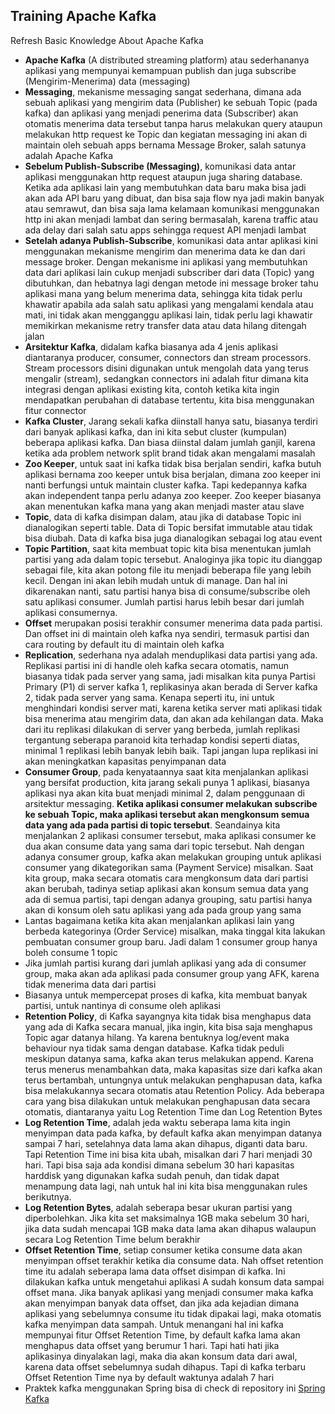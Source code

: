 ## Training Apache Kafka

Refresh Basic Knowledge About Apache Kafka

- **Apache Kafka** (A distributed streaming platform) atau sederhananya aplikasi yang mempunyai kemampuan publish dan juga subscribe (Mengirim-Menerima) data (messaging)
- **Messaging**, mekanisme messaging sangat sederhana, dimana ada sebuah aplikasi yang mengirim data (Publisher) ke sebuah Topic (pada kafka) dan aplikasi yang menjadi penerima data (Subscriber) akan otomatis menerima data tersebut tanpa harus melakukan query ataupun melakukan http request ke Topic dan kegiatan messaging ini akan di maintain oleh sebuah apps bernama Message Broker, salah satunya adalah Apache Kafka
- **Sebelum Publish-Subscribe (Messaging)**, komunikasi data antar aplikasi menggunakan http request ataupun juga sharing database. Ketika ada aplikasi lain yang membutuhkan data baru maka bisa jadi akan ada API baru yang dibuat, dan bisa saja flow nya jadi makin banyak atau semrawut, dan bisa saja lama kelamaan komunikasi menggunakan http ini akan menjadi lambat dan sering bermasalah, karena traffic atau ada delay dari salah satu apps sehingga request API menjadi lambat
- **Setelah adanya Publish-Subscribe**, komunikasi data antar aplikasi kini menggunakan mekanisme mengirim dan menerima data ke dan dari message broker. Dengan mekanisme ini aplikasi yang membutuhkan data dari aplikasi lain cukup menjadi subscriber dari data (Topic) yang dibutuhkan, dan hebatnya lagi dengan metode ini message broker tahu aplikasi mana yang belum menerima data, sehingga kita tidak perlu khawatir apabila ada salah satu aplikasi yang mengalami kendala atau mati, ini tidak akan mengganggu aplikasi lain, tidak perlu lagi khawatir memikirkan mekanisme retry transfer data atau data hilang ditengah jalan
- **Arsitektur Kafka**, didalam kafka biasanya ada 4 jenis aplikasi diantaranya producer, consumer, connectors dan stream processors. Stream processors disini digunakan untuk mengolah data yang terus mengalir (stream), sedangkan connectors ini adalah fitur dimana kita integrasi dengan aplikasi existing kita, contoh ketika kita ingin mendapatkan perubahan di database tertentu, kita bisa menggunakan fitur connector
- **Kafka Cluster**, Jarang sekali kafka diinstall hanya satu, biasanya terdiri dari banyak aplikasi kafka, dan ini kita sebut cluster (kumpulan) beberapa aplikasi kafka. Dan biasa diinstal dalam jumlah ganjil, karena ketika ada problem network split brand tidak akan mengalami masalah
- **Zoo Keeper**, untuk saat ini kafka tidak bisa berjalan sendiri, kafka butuh aplikasi bernama zoo keeper untuk bisa berjalan, dimana zoo keeper ini nanti berfungsi untuk maintain cluster kafka. Tapi kedepannya kafka akan independent tanpa perlu adanya zoo keeper. Zoo keeper biasanya akan menentukan kafka mana yang akan menjadi master atau slave
- **Topic**, data di kafka disimpan dalam, atau jika di database Topic ini dianalogikan seperti table. Data di Topic bersifat immutable atau tidak bisa diubah. Data di kafka bisa juga dianalogikan sebagai log atau event
- **Topic Partition**, saat kita membuat topic kita bisa menentukan jumlah partisi yang ada dalam topic tersebut. Analoginya jika topic itu dianggap sebagai file, kita akan potong file itu menjadi beberapa file yang lebih kecil. Dengan ini akan lebih mudah untuk di manage. Dan hal ini dikarenakan nanti, satu partisi hanya bisa di consume/subscribe oleh satu aplikasi consumer. Jumlah partisi harus lebih besar dari jumlah aplikasi consumernya.
- **Offset** merupakan posisi terakhir consumer menerima data pada partisi. Dan offset ini di maintain oleh kafka nya sendiri, termasuk partisi dan cara routing by default itu di maintain oleh kafka
- **Replication**, sederhana nya adalah menduplikasi data partisi yang ada. Replikasi partisi ini di handle oleh kafka secara otomatis, namun biasanya tidak pada server yang sama, jadi misalkan kita punya Partisi Primary (P1) di server kafka 1, replikasinya akan berada di Server kafka 2, tidak pada server yang sama. Kenapa seperti itu, ini untuk menghindari kondisi server mati, karena ketika server mati aplikasi tidak bisa menerima atau mengirim data, dan akan ada kehilangan data. Maka dari itu replikasi dilakukan di server yang berbeda, jumlah replikasi tergantung seberapa paranoid kita terhadap kondisi seperti diatas, minimal 1 replikasi lebih banyak lebih baik. Tapi jangan lupa replikasi ini akan meningkatkan kapasitas penyimpanan data
- **Consumer Group**, pada kenyataannya saat kita menjalankan aplikasi yang bersifat production, kita jarang sekali punya 1 aplikasi, biasanya aplikasi nya akan kita buat menjadi minimal 2, dalam penggunaan di arsitektur messaging. **Ketika aplikasi consumer melakukan subscribe ke sebuah Topic, maka aplikasi tersebut akan mengkonsum semua data yang ada pada partisi di topic tersebut**. Seandainya kita menjalankan 2 aplikasi consumer tersebut, maka aplikasi consumer ke dua akan consume data yang sama dari topic tersebut. Nah dengan adanya consumer group, kafka akan melakukan grouping untuk aplikasi consumer yang dikategorikan sama (Payment Service) misalkan. Saat kita group, maka secara otomatis cara mengkonsum data dari partisi akan berubah, tadinya setiap aplikasi akan konsum semua data yang ada di semua partisi, tapi dengan adanya grouping, satu partisi hanya akan di konsum oleh satu aplikasi yang ada pada group yang sama
- Lantas bagaimana ketika kita akan menjalankan aplikasi lain yang berbeda kategorinya (Order Service) misalkan, maka tinggal kita lakukan pembuatan consumer group baru. Jadi dalam 1 consumer group hanya boleh consume 1 topic 
- Jika jumlah partisi kurang dari jumlah aplikasi yang ada di consumer group, maka akan ada aplikasi pada consumer group yang AFK, karena tidak menerima data dari partisi
- Biasanya untuk mempercepat proses di kafka, kita membuat banyak partisi, untuk nantinya di consume oleh aplikasi
- **Retention Policy**, di Kafka sayangnya kita tidak bisa menghapus data yang ada di Kafka secara manual, jika ingin, kita bisa saja menghapus Topic agar datanya hilang. Ya karena bentuknya log/event maka behaviour nya tidak sama dengan database. Kafka tidak peduli meskipun datanya sama, kafka akan terus melakukan append. Karena terus menerus menambahkan data, maka kapasitas size dari kafka akan terus bertambah, untungnya untuk melakukan penghapusan data, kafka bisa melakukannya secara otomatis atau Retention Policy. Ada beberapa cara yang bisa dilakukan untuk melakukan penghapusan data secara otomatis, diantaranya yaitu Log Retention Time dan Log Retention Bytes
- **Log Retention Time**, adalah jeda waktu seberapa lama kita ingin menyimpan data pada kafka, by default kafka akan menyimpan datanya sampai 7 hari, setelahnya data lama akan dihapus, diganti data baru. Tapi Retention Time ini bisa kita ubah, misalkan dari 7 hari menjadi 30 hari. Tapi bisa saja ada kondisi dimana sebelum 30 hari kapasitas harddisk yang digunakan kafka sudah penuh, dan tidak dapat menampung data lagi, nah untuk hal ini kita bisa menggunakan rules berikutnya.
- **Log Retention Bytes**, adalah seberapa besar ukuran partisi yang diperbolehkan.  Jika kita set maksimalnya 1GB maka sebelum 30 hari, jika data sudah mencapai 1GB maka data lama akan dihapus walaupun secara Log Retention Time belum berakhir
- **Offset Retention Time**, setiap consumer ketika consume data akan menyimpan offset terakhir ketika dia consume data. Nah offset retention time itu adalah seberapa lama data offset disimpan di kafka. Ini dilakukan kafka untuk mengetahui aplikasi A sudah konsum data sampai offset mana. Jika banyak aplikasi yang menjadi consumer maka kafka akan menyimpan banyak data offset, dan jika ada kejadian dimana aplikasi yang sebelumnya consume itu tidak dipakai lagi, maka otomatis kafka menyimpan data sampah. Untuk menangani hal ini kafka mempunyai fitur Offset Retention Time, by default kafka lama akan menghapus data offset yang berumur 1 hari. Tapi hati hati jika aplikasinya dinyalakan lagi, maka dia akan konsum data dari awal, karena data offset sebelumnya sudah dihapus. Tapi di kafka terbaru Offset Retention Time nya by default waktunya adalah 7 hari
- Praktek kafka menggunakan Spring bisa di check di repository ini [Spring Kafka](https://github.com/raviMukti/spring-simple-kafka)